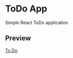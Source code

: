 # ToDo App

Simple React ToDo application

## Preview

<a href="https://psdvlpr.github.io/ReactToDoApp/">To Do</a>

